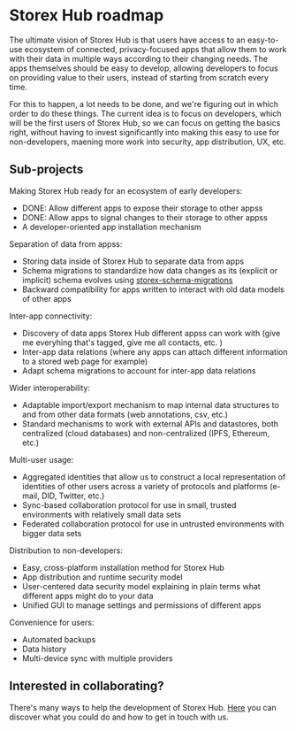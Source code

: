 # Storex Hub roadmap

The ultimate vision of Storex Hub is that users have access to an easy-to-use ecosystem of connected, privacy-focused apps that allow them to work with their data in multiple ways according to their changing needs. The apps themselves should be easy to develop, allowing developers to focus on providing value to their users, instead of starting from scratch every time.

For this to happen, a lot needs to be done, and we're figuring out in which order to do these things. The current idea is to focus on developers, which will be the first users of Storex Hub, so we can focus on getting the basics right, without having to invest significantly into making this easy to use for non-developers, maening more work into security, app distribution, UX, etc.

## Sub-projects

Making Storex Hub ready for an ecosystem of early developers:

- DONE: Allow different apps to expose their storage to other appss
- DONE: Allow apps to signal changes to their storage to other appss
- A developer-oriented app installation mechanism

Separation of data from appss:

- Storing data inside of Storex Hub to separate data from apps
- Schema migrations to standardize how data changes as its (explicit or implicit) schema evolves using [storex-schema-migrations](/guides/schema-migrations/)
- Backward compatibility for apps written to interact with old data models of other apps

Inter-app connectivity:

- Discovery of data apps Storex Hub different appss can work with (give me everyhing that's tagged, give me all contacts, etc. )
- Inter-app data relations (where any apps can attach different information to a stored web page for example)
- Adapt schema migrations to account for inter-app data relations

Wider interoperability:

- Adaptable import/export mechanism to map internal data structures to and from other data formats (web annotations, csv, etc.)
- Standard mechanisms to work with external APIs and datastores, both centralized (cloud databases) and non-centralized (IPFS, Ethereum, etc.)

Multi-user usage:

- Aggregated identities that allow us to construct a local representation of identities of other users across a variety of protocols and platforms (e-mail, DID, Twitter, etc.)
- Sync-based collaboration protocol for use in small, trusted environments with relatively small data sets
- Federated collaboration protocol for use in untrusted environments with bigger data sets

Distribution to non-developers:

- Easy, cross-platform installation method for Storex Hub
- App distribution and runtime security model
- User-centered data security model explaining in plain terms what different apps might do to your data
- Unified GUI to manage settings and permissions of different apps

Convenience for users:

- Automated backups
- Data history
- Multi-device sync with multiple providers

## Interested in collaborating?

There's many ways to help the development of Storex Hub. [Here](/storex-hub/contact/) you can discover what you could do and how to get in touch with us.
